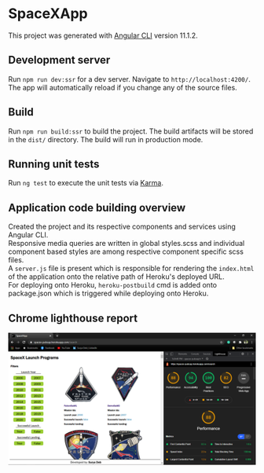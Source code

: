 # SpaceXApp

This project was generated with [Angular CLI](https://github.com/angular/angular-cli) version 11.1.2.

## Development server

Run `npm run dev:ssr` for a dev server. Navigate to `http://localhost:4200/`. The app will automatically reload if you change any of the source files.

## Build

Run `npm run build:ssr` to build the project. The build artifacts will be stored in the `dist/` directory. The build will run in production mode.

## Running unit tests

Run `ng test` to execute the unit tests via [Karma](https://karma-runner.github.io).

## Application code building overview

Created the project and its respective components and services using Angular CLI.<br/>
Responsive media queries are written in global styles.scss and individual component based styles are among respective component specific scss files.<br/>
A `server.js` file is present which is responsible for rendering the `index.html` of the application onto the relative path of Heroku's deployed URL.<br/>
For deploying onto Heroku, `heroku-postbuild` cmd is added onto package.json which is triggered while deploying onto Heroku.

## Chrome lighthouse report

![Chrome lighthouse report](spacex_pubsap_lighthouse_report.PNG?raw=true)